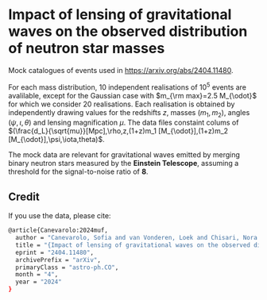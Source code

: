 # Impact of lensing of gravitational waves on the observed distribution of neutron star masses

Mock catalogues of events used in https://arxiv.org/abs/2404.11480. 

For each mass distribution, 10 independent realisations of $10^5$ events are avalilable, except for the Gaussian case with $m_{\rm max}=2.5 M_{\odot}$ for which we consider 20 realisations. Each realisation is obtained by independently drawing values for the redshifts  $z$, masses $(m_1,m_2)$, angles $(\psi,\iota, \theta)$ and lensing magnification $\mu$. The data files constaint colums of $(\frac{d_L}{\sqrt{mu}}[Mpc],\rho,z,(1+z)m_1 [M_{\odot}],(1+z)m_2 [M_{\odot}],\psi,\iota,theta)$.

The mock data are relevant for gravitational waves emitted by merging binary neutron stars measured by the **Einstein Telescope**, 
assuming a threshold for the signal-to-noise ratio of **8**.

## Credit

If you use the data, please cite:

  ```sh
 @article{Canevarolo:2024muf,
    author = "Canevarolo, Sofia and van Vonderen, Loek and Chisari, Nora Elisa",
    title = "{Impact of lensing of gravitational waves on the observed distribution of neutron star masses}",
    eprint = "2404.11480",
    archivePrefix = "arXiv",
    primaryClass = "astro-ph.CO",
    month = "4",
    year = "2024"
}
